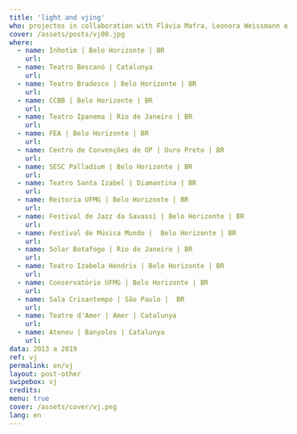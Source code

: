 ```yaml
---
title: 'light and vjing'
who: projectos in collaboration with Flávia Mafra, Leonora Weissmann e Aline Xavier
cover: /assets/posts/vj00.jpg
where: 
  - name: Inhotim | Belo Horizonte | BR
    url:
  - name: Teatro Bescanó | Catalunya 
    url:
  - name: Teatro Bradesco | Belo Horizonte | BR 
    url:
  - name: CCBB | Belo Horizonte | BR 
    url:
  - name: Teatro Ipanema | Rio de Janeiro | BR 
    url:
  - name: FEA | Belo Horizonte | BR  
    url:
  - name: Centro de Convenções de OP | Ouro Preto | BR  
    url:
  - name: SESC Palladium | Belo Horizonte | BR 
    url:
  - name: Teatro Santa Izabel | Diamantina | BR  
    url:
  - name: Reitoria UFMG | Belo Horizonte | BR  
    url:
  - name: Festival de Jazz da Savassi | Belo Horizonte | BR 
    url:
  - name: Festival de Música Mundo |  Belo Horizonte | BR 
    url:
  - name: Solar Botafogo | Rio de Janeiro | BR 
    url:
  - name: Teatro Izabela Hendrix | Belo Horizonte | BR 
    url:
  - name: Conservatório UFMG | Belo Horizonte | BR 
    url:
  - name: Sala Crisantempo | São Paulo |  BR  
    url:
  - name: Teatre d'Amer | Amer | Catalunya 
    url:
  - name: Ateneu | Banyoles | Catalunya 
    url:
data: 2013 a 2019
ref: vj
permalink: en/vj
layout: post-other
swipebox: vj
credits:
menu: true
cover: /assets/cover/vj.png
lang: en
---
```


